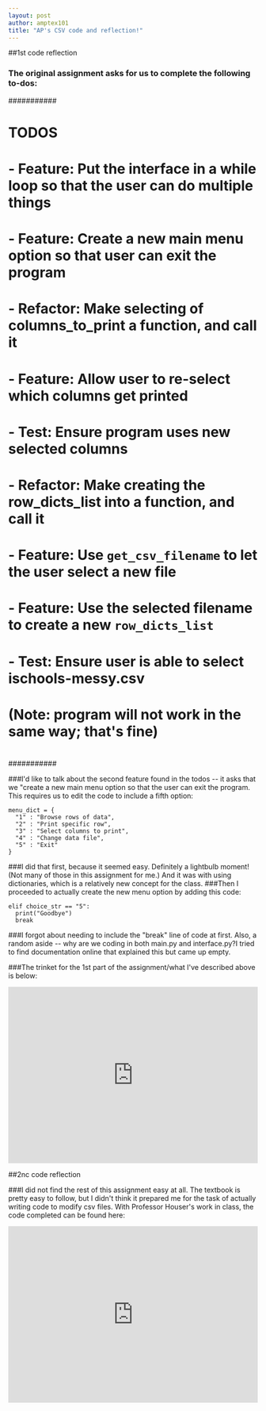 ```yaml
---
layout: post
author: amptex101
title: "AP's CSV code and reflection!"
---
```


##1st code reflection

### The original assignment asks for us to complete the following to-dos: 

###########
# TODOS
# - Feature: Put the interface in a while loop so that the user can do multiple things
# - Feature: Create a new main menu option so that user can exit the program
# - Refactor: Make selecting of columns_to_print a function, and call it
# - Feature: Allow user to re-select which columns get printed
# - Test: Ensure program uses new selected columns
#
# - Refactor: Make creating the row_dicts_list into a function, and call it
# - Feature: Use `get_csv_filename` to let the user select a new file
# - Feature: Use the selected filename to create a new `row_dicts_list`
# - Test: Ensure user is able to select ischools-messy.csv 
#         (Note: program will not work in the same way; that's fine)
#
###########

###I'd like to talk about the second feature found in the todos -- it asks that we "create a new main menu option so that the user can exit the program. This requires us to edit the code to include a fifth option:

```
menu_dict = {
  "1" : "Browse rows of data",
  "2" : "Print specific row",
  "3" : "Select columns to print",
  "4" : "Change data file",
  "5" : "Exit"
}
```
###I did that first, because it seemed easy. Definitely a lightbulb moment! (Not many of those in this assignment for me.) And it was with using dictionaries, which is a relatively new concept for the class. 
###Then I proceeded to actually create the new menu option by adding this code: 

```
elif choice_str == "5":
  print("Goodbye")
  break
```

###I forgot about needing to include the "break" line of code at first. Also, a random aside -- why are we coding in both main.py and interface.py?I tried to find documentation online that explained this but came up empty. 

###The trinket for the 1st part of the assignment/what I've described above is below: 
<iframe src="https://trinket.io/embed/python3/38da3f7329" width="100%" height="356" frameborder="0" marginwidth="0" marginheight="0" allowfullscreen></iframe>


##2nc code reflection


###I did not find the rest of this assignment easy at all. The textbook is pretty easy to follow, but I didn't think it prepared me for the task of actually writing code to modify csv files. With Professor Houser's work in class, the code completed can be found here: 

<iframe src="https://trinket.io/embed/python3/fd1d62d576" width="100%" height="356" frameborder="0" marginwidth="0" marginheight="0" allowfullscreen></iframe>



  
